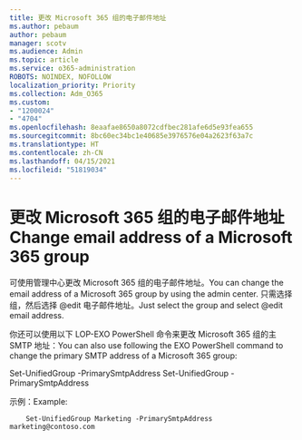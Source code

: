 ```yaml
---
title: 更改 Microsoft 365 组的电子邮件地址
ms.author: pebaum
author: pebaum
manager: scotv
ms.audience: Admin
ms.topic: article
ms.service: o365-administration
ROBOTS: NOINDEX, NOFOLLOW
localization_priority: Priority
ms.collection: Adm_O365
ms.custom:
- "1200024"
- "4704"
ms.openlocfilehash: 8eaafae8650a8072cdfbec281afe6d5e93fea655
ms.sourcegitcommit: 8bc60ec34bc1e40685e3976576e04a2623f63a7c
ms.translationtype: HT
ms.contentlocale: zh-CN
ms.lasthandoff: 04/15/2021
ms.locfileid: "51819034"
---
```

# <a name="change-email-address-of-a-microsoft-365-group"></a><span data-ttu-id="14907-102">更改 Microsoft 365 组的电子邮件地址</span><span class="sxs-lookup"><span data-stu-id="14907-102">Change email address of a Microsoft 365 group</span></span>

<span data-ttu-id="14907-103">可使用管理中心更改 Microsoft 365 组的电子邮件地址。</span><span class="sxs-lookup"><span data-stu-id="14907-103">You can change the email address of a Microsoft 365 group by using the admin center.</span></span> <span data-ttu-id="14907-104">只需选择组，然后选择 @edit 电子邮件地址。</span><span class="sxs-lookup"><span data-stu-id="14907-104">Just select the group and select @edit email address.</span></span>

<span data-ttu-id="14907-105">你还可以使用以下 LOP-EXO PowerShell 命令来更改 Microsoft 365 组的主 SMTP 地址：</span><span class="sxs-lookup"><span data-stu-id="14907-105">You can also use following the EXO PowerShell command to change the primary SMTP address of a Microsoft 365 group:</span></span>

<span data-ttu-id="14907-106">Set-UnifiedGroup <Group Name> -PrimarySmtpAddress <new SMTP Address></span><span class="sxs-lookup"><span data-stu-id="14907-106">Set-UnifiedGroup <Group Name> -PrimarySmtpAddress <new SMTP Address></span></span>

<span data-ttu-id="14907-107">示例：</span><span class="sxs-lookup"><span data-stu-id="14907-107">Example:</span></span>

```
    Set-UnifiedGroup Marketing -PrimarySmtpAddress marketing@contoso.com
```
